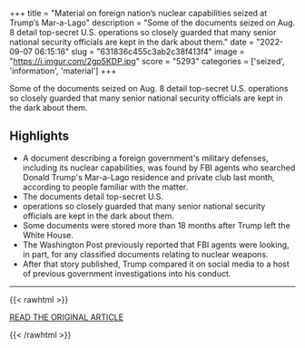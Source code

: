 +++
title = "Material on foreign nation’s nuclear capabilities seized at Trump’s Mar-a-Lago"
description = "Some of the documents seized on Aug. 8 detail top-secret U.S. operations so closely guarded that many senior national security officials are kept in the dark about them."
date = "2022-09-07 06:15:16"
slug = "631836c455c3ab2c38f413f4"
image = "https://i.imgur.com/2gp5KDP.jpg"
score = "5293"
categories = ['seized', 'information', 'material']
+++

Some of the documents seized on Aug. 8 detail top-secret U.S. operations so closely guarded that many senior national security officials are kept in the dark about them.

## Highlights

- A document describing a foreign government's military defenses, including its nuclear capabilities, was found by FBI agents who searched Donald Trump's Mar-a-Lago residence and private club last month, according to people familiar with the matter.
- The documents detail top-secret U.S.
- operations so closely guarded that many senior national security officials are kept in the dark about them.
- Some documents were stored more than 18 months after Trump left the White House.
- The Washington Post previously reported that FBI agents were looking, in part, for any classified documents relating to nuclear weapons.
- After that story published, Trump compared it on social media to a host of previous government investigations into his conduct.

---

{{< rawhtml >}}
  <p class="article-category">
    <a target="_blank" href="https://www.washingtonpost.com/national-security/2022/09/06/trump-nuclear-documents/?utm_source=reddit.com">READ THE ORIGINAL ARTICLE</a>
  </p>
{{< /rawhtml >}}
